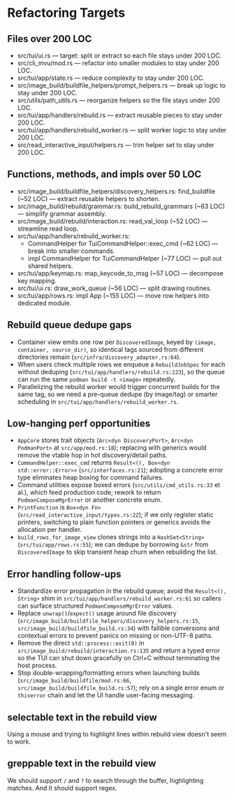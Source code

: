 # Refactoring Targets

## Files over 200 LOC
- src/tui/ui.rs — target: split or extract so each file stays under 200 LOC.
- src/cli_mvu/mod.rs — refactor into smaller modules to stay under 200 LOC.
- src/tui/app/state.rs — reduce complexity to stay under 200 LOC.
- src/image_build/buildfile_helpers/prompt_helpers.rs — break up logic to stay under 200 LOC.
- src/utils/path_utils.rs — reorganize helpers so the file stays under 200 LOC.
- src/tui/app/handlers/rebuild.rs — extract reusable pieces to stay under 200 LOC.
- src/tui/app/handlers/rebuild_worker.rs — split worker logic to stay under 200 LOC.
- src/read_interactive_input/helpers.rs — trim helper set to stay under 200 LOC.

## Functions, methods, and impls over 50 LOC
- src/image_build/buildfile_helpers/discovery_helpers.rs: find_buildfile (~52 LOC) — extract reusable helpers to shorten.
- src/image_build/rebuild/grammar.rs: build_rebuild_grammars (~63 LOC) — simplify grammar assembly.
- src/image_build/rebuild/interaction.rs: read_val_loop (~52 LOC) — streamline read loop.
- src/tui/app/handlers/rebuild_worker.rs:
  - CommandHelper for TuiCommandHelper::exec_cmd (~62 LOC) — break into smaller commands.
  - impl CommandHelper for TuiCommandHelper (~77 LOC) — pull out shared helpers.
- src/tui/app/keymap.rs: map_keycode_to_msg (~57 LOC) — decompose key mapping.
- src/tui/ui.rs: draw_work_queue (~56 LOC) — split drawing routines.
- src/tui/app/rows.rs: impl App (~155 LOC) — move row helpers into dedicated module.

## Rebuild queue dedupe gaps
- Container view emits one row per `DiscoveredImage`, keyed by `(image, container, source_dir)`, so identical tags sourced from different directories remain (`src/infra/discovery_adapter.rs:64`).
- When users check multiple rows we enqueue a `RebuildJobSpec` for each without deduping (`src/tui/app/handlers/rebuild.rs:223`), so the queue can run the same `podman build -t <image>` repeatedly.
- Parallelizing the rebuild worker would trigger concurrent builds for the same tag, so we need a pre-queue dedupe (by image/tag) or smarter scheduling in `src/tui/app/handlers/rebuild_worker.rs`.

## Low-hanging perf opportunities
- `AppCore` stores trait objects (`Arc<dyn DiscoveryPort>`, `Arc<dyn PodmanPort>` at `src/app/mod.rs:18`); replacing with generics would remove the vtable hop in hot discovery/detail paths.
- `CommandHelper::exec_cmd` returns `Result<(), Box<dyn std::error::Error>>` (`src/interfaces.rs:21`); adopting a concrete error type eliminates heap boxing for command failures.
- Command utilities expose boxed errors (`src/utils/cmd_utils.rs:33` et al.), which feed production code; rework to return `PodmanComposeMgrError` or another concrete enum.
- `PrintFunction` is `Box<dyn Fn>` (`src/read_interactive_input/types.rs:22`); if we only register static printers, switching to plain function pointers or generics avoids the allocation per handler.
- `build_rows_for_image_view` clones strings into a `HashSet<String>` (`src/tui/app/rows.rs:55`); we can dedupe by borrowing `&str` from `DiscoveredImage` to skip transient heap churn when rebuilding the list.

## Error handling follow-ups
- Standardize error propagation in the rebuild queue; avoid the `Result<(), String>` shim in `src/tui/app/handlers/rebuild_worker.rs:61` so callers can surface structured `PodmanComposeMgrError` values.
- Replace `unwrap()`/`expect()` usage around file discovery (`src/image_build/buildfile_helpers/discovery_helpers.rs:15`, `src/image_build/buildfile_build.rs:34`) with fallible conversions and contextual errors to prevent panics on missing or non-UTF-8 paths.
- Remove the direct `std::process::exit(0)` in `src/image_build/rebuild/interaction.rs:135` and return a typed error so the TUI can shut down gracefully on Ctrl+C without terminating the host process.
- Stop double-wrapping/formatting errors when launching builds (`src/image_build/buildfile/mod.rs:66`, `src/image_build/buildfile_build.rs:57`); rely on a single error enum or `thiserror` chain and let the UI handle user-facing messaging.

## selectable text in the rebuild view
Using a mouse and trying to highlight lines within rebuild view doesn't seem to work.

## greppable text in the rebuild view
We should support `/` and `?` to search through the buffer, highlighting matches. And it should support regex.